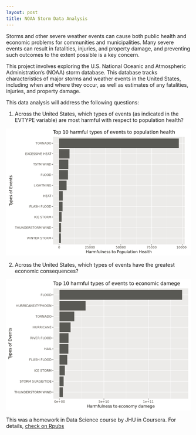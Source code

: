```yaml
---
layout: post
title: NOAA Storm Data Analysis
---
```


Storms and other severe weather events can cause both public health and economic problems for communities and municipalities. 
Many severe events can result in fatalities, injuries, and property damage, and preventing such outcomes to the extent possible is a 
key concern.  

This project involves exploring the U.S. National Oceanic and Atmospheric Administration’s (NOAA) storm database. This database tracks 
characteristics of major storms and weather events in the United States, including when and where they occur, as well as estimates of 
any fatalities, injuries, and property damage.  

This data analysis will address the following questions:

1. Across the United States, which types of events (as indicated in the EVTYPE variable) are most harmful with respect to population health?  

![top10harm-health](/images/ds-r-jhu/top10harm-health.png)  

2. Across the United States, which types of events have the greatest economic consequences?  

![top10harm-eco](/images/ds-r-jhu/top10harm-eco.png)   



This was a homework in Data Science course by JHU in Coursera. For details, [check on Rpubs](http://rpubs.com/fengliplatform/254905)

